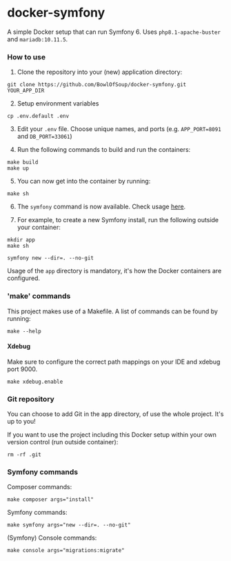 # docker-symfony
A simple Docker setup that can run Symfony 6. Uses `php8.1-apache-buster` and `mariadb:10.11.5`.

### How to use

1. Clone the repository into your (new) application directory:

```shell
git clone https://github.com/BowlOfSoup/docker-symfony.git YOUR_APP_DIR
```

2. Setup environment variables

```shell
cp .env.default .env
```

3. Edit your `.env` file. Choose unique names, and ports (e.g. `APP_PORT=8091` and `DB_PORT=33061`)


4. Run the following commands to build and run the containers:

```shell
make build 
make up
```

5. You can now get into the container by running:

```shell
make sh
```

6. The `symfony` command is now available. Check usage [here](https://symfony.com/download).


7. For example, to create a new Symfony install, run the following outside your container:

```shell
mkdir app
make sh

symfony new --dir=. --no-git
```

Usage of the `app` directory is mandatory, it's how the Docker containers are configured.

### 'make' commands
This project makes use of a Makefile. A list of commands can be found by running:

```shell
make --help
```

#### Xdebug
Make sure to configure the correct path mappings on your IDE and xdebug port 9000.
```shell
make xdebug.enable
```

### Git repository
You can choose to add Git in the app directory, of use the whole project. It's up to you!

If you want to use the project including this Docker setup within your own version control (run outside container):

```shell
rm -rf .git
```

### Symfony commands
Composer commands:
```shell
make composer args="install"
```

Symfony commands:
```shell
make symfony args="new --dir=. --no-git"
```

(Symfony) Console commands:
```shell
make console args="migrations:migrate"
```